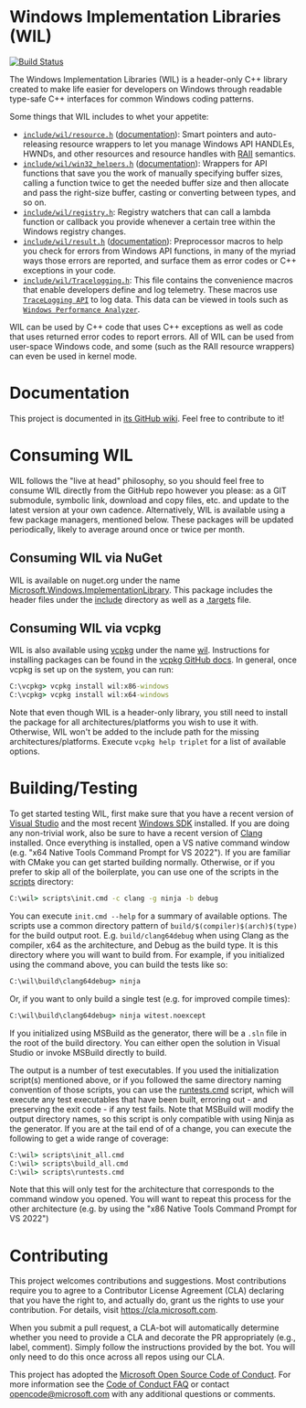 # Windows Implementation Libraries (WIL)

[![Build Status](https://dev.azure.com/msft-wil/Windows%20Implementation%20Library/_apis/build/status/Microsoft.wil?branchName=master)](https://dev.azure.com/msft-wil/Windows%20Implementation%20Library/_build/latest?definitionId=1&branchName=master)

The Windows Implementation Libraries (WIL) is a header-only C++ library created to make life easier
for developers on Windows through readable type-safe C++ interfaces for common Windows coding patterns.

Some things that WIL includes to whet your appetite:

- [`include/wil/resource.h`](include/wil/resource.h)
  ([documentation](https://github.com/Microsoft/wil/wiki/RAII-resource-wrappers)):
  Smart pointers and auto-releasing resource wrappers to let you manage Windows
  API HANDLEs, HWNDs, and other resources and resource handles with
  [RAII](https://en.cppreference.com/w/cpp/language/raii) semantics.
- [`include/wil/win32_helpers.h`](include/wil/win32_helpers.h)
  ([documentation](https://github.com/microsoft/wil/wiki/Win32-helpers)): Wrappers for API functions
  that save you the work of manually specifying buffer sizes, calling a function twice
  to get the needed buffer size and then allocate and pass the right-size buffer,
  casting or converting between types, and so on.
- [`include/wil/registry.h`](include/wil/registry.h): Registry watchers that can
  call a lambda function or callback you provide whenever a certain tree within
  the Windows registry changes.
- [`include/wil/result.h`](include/wil/result.h)
  ([documentation](https://github.com/Microsoft/wil/wiki/Error-handling-helpers)):
  Preprocessor macros to help you check for errors from Windows API functions,
  in many of the myriad ways those errors are reported, and surface them as
  error codes or C++ exceptions in your code.
- [`include/wil/Tracelogging.h`](include/wil/Tracelogging.h): This file contains the convenience macros 
  that enable developers define and log telemetry. These macros use
  [`TraceLogging API`](https://docs.microsoft.com/en-us/windows/win32/tracelogging/trace-logging-portal) 
  to log data. This data can be viewed in tools such as 
  [`Windows Performance Analyzer`](https://docs.microsoft.com/en-us/windows-hardware/test/wpt/windows-performance-analyzer).

WIL can be used by C++ code that uses C++ exceptions as well as code that uses returned
error codes to report errors. All of WIL can be used from user-space Windows code,
and some (such as the RAII resource wrappers) can even be used in kernel mode.

# Documentation

This project is documented in [its GitHub wiki](https://github.com/Microsoft/wil/wiki). Feel free to contribute to it!

# Consuming WIL
WIL follows the "live at head" philosophy, so you should feel free to consume WIL directly from the GitHub repo however you please: as a GIT submodule, symbolic link, download and copy files, etc. and update to the latest version at your own cadence. Alternatively, WIL is available using a few package managers, mentioned below. These packages will be updated periodically, likely to average around once or twice per month.

## Consuming WIL via NuGet
WIL is available on nuget.org under the name [Microsoft.Windows.ImplementationLibrary](https://www.nuget.org/packages/Microsoft.Windows.ImplementationLibrary/). This package includes the header files under the [include](include) directory as well as a [.targets](packaging/nuget/Microsoft.Windows.ImplementationLibrary.targets) file.

## Consuming WIL via vcpkg
WIL is also available using [vcpkg](https://github.com/microsoft/vcpkg) under the name [wil](https://github.com/microsoft/vcpkg/blob/master/ports/wil/portfile.cmake). Instructions for installing packages can be found in the [vcpkg GitHub docs](https://github.com/microsoft/vcpkg/blob/master/docs/examples/installing-and-using-packages.md). In general, once vcpkg is set up on the system, you can run:
```cmd
C:\vcpkg> vcpkg install wil:x86-windows
C:\vcpkg> vcpkg install wil:x64-windows
```
Note that even though WIL is a header-only library, you still need to install the package for all architectures/platforms you wish to use it with. Otherwise, WIL won't be added to the include path for the missing architectures/platforms. Execute `vcpkg help triplet` for a list of available options.

# Building/Testing
To get started testing WIL, first make sure that you have a recent version of [Visual Studio](https://visualstudio.microsoft.com/downloads/) and the most recent [Windows SDK](https://developer.microsoft.com/en-us/windows/downloads/windows-10-sdk) installed. If you are doing
any non-trivial work, also be sure to have a recent version of [Clang](http://releases.llvm.org/download.html) installed. Once everything is installed, open a VS
native command window (e.g. "x64 Native Tools Command Prompt for VS 2022"). If you are familiar with CMake you can get started building normally. Otherwise, or if you prefer to skip all of the boilerplate, you can use one of the scripts in the [scripts](scripts) directory:
```cmd
C:\wil> scripts\init.cmd -c clang -g ninja -b debug
```
You can execute `init.cmd --help` for a summary of available options. The scripts use a common directory pattern of `build/$(compiler)$(arch)$(type)` for the build output root. E.g. `build/clang64debug` when using Clang as the compiler, x64 as the architecture, and Debug as the build type. It is this directory where you will want to build from. For example, if you initialized using the command above, you can build the tests like so:
```cmd
C:\wil\build\clang64debug> ninja
```
Or, if you want to only build a single test (e.g. for improved compile times):
```cmd
C:\wil\build\clang64debug> ninja witest.noexcept
```
If you initialized using MSBuild as the generator, there will be a `.sln` file in the root of the build directory. You
can either open the solution in Visual Studio or invoke MSBuild directly to build.

The output is a number of test executables. If you used the initialization script(s) mentioned above, or if you followed
the same directory naming convention of those scripts, you can use the [runtests.cmd](scripts/runtests.cmd) script,
which will execute any test executables that have been built, erroring out - and preserving the exit code - if any test
fails. Note that MSBuild will modify the output directory names, so this script is only compatible with using Ninja as the
generator. If you are at the tail end of of a change, you can execute the following to get a wide range of coverage:
```cmd
C:\wil> scripts\init_all.cmd
C:\wil> scripts\build_all.cmd
C:\wil> scripts\runtests.cmd
```
Note that this will only test for the architecture that corresponds to the command window you opened. You will want to
repeat this process for the other architecture (e.g. by using the "x86 Native Tools Command Prompt for VS 2022")

# Contributing

This project welcomes contributions and suggestions.  Most contributions require you to agree to a
Contributor License Agreement (CLA) declaring that you have the right to, and actually do, grant us
the rights to use your contribution. For details, visit https://cla.microsoft.com.

When you submit a pull request, a CLA-bot will automatically determine whether you need to provide
a CLA and decorate the PR appropriately (e.g., label, comment). Simply follow the instructions
provided by the bot. You will only need to do this once across all repos using our CLA.

This project has adopted the [Microsoft Open Source Code of Conduct](https://opensource.microsoft.com/codeofconduct/).
For more information see the [Code of Conduct FAQ](https://opensource.microsoft.com/codeofconduct/faq/) or
contact [opencode@microsoft.com](mailto:opencode@microsoft.com) with any additional questions or comments.

